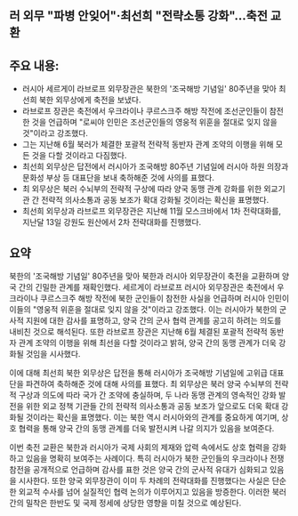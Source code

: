 ## 러 외무 "파병 안잊어"·최선희 "전략소통 강화"…축전 교환

## 주요 내용:
*   러시아 세르게이 라브로프 외무장관은 북한의 '조국해방 기념일' 80주년을 맞아 최선희 북한 외무상에게 축전을 보냈다.
*   라브로프 장관은 축전에서 우크라이나 쿠르스크주 해방 작전에 조선군인들이 참전한 것을 언급하며 "로씨야 인민은 조선군인들의 영웅적 위훈을 절대로 잊지 않을 것"이라고 강조했다.
*   그는 지난해 6월 북러가 체결한 포괄적 전략적 동반자 관계 조약의 이행을 위해 모든 것을 다할 것이라고 다짐했다.
*   최선희 외무상은 답전에서 러시아가 조국해방 80주년 기념일에 러시아 하원 의장과 문화성 부상 등 대표단을 보내 축하해준 것에 사의를 표했다.
*   최 외무상은 북러 수뇌부의 전략적 구상에 따라 양국 동맹 관계 강화를 위한 외교기관 간 전략적 의사소통과 공동 보조가 확대 강화될 것이라는 확신을 표명했다.
*   최선희 외무상과 라브로프 외무장관은 지난해 11월 모스크바에서 1차 전략대화를, 지난달 13일 강원도 원산에서 2차 전략대화를 진행했다.

## 요약
북한의 '조국해방 기념일' 80주년을 맞아 북한과 러시아 외무장관이 축전을 교환하며 양국 간의 긴밀한 관계를 재확인했다. 세르게이 라브로프 러시아 외무장관은 축전에서 우크라이나 쿠르스크주 해방 작전에 북한 군인들이 참전한 사실을 언급하며 러시아 인민이 이들의 "영웅적 위훈을 절대로 잊지 않을 것"이라고 강조했다. 이는 러시아가 북한의 군사적 지원에 대한 감사를 표명하고, 양국 간의 군사 협력 관계를 공고히 하려는 의도를 내비친 것으로 해석된다. 또한 라브로프 장관은 지난해 6월 체결된 포괄적 전략적 동반자 관계 조약의 이행을 위해 최선을 다할 것이라고 밝혀, 양국 간의 동맹 관계가 더욱 강화될 것임을 시사했다.

이에 대해 최선희 북한 외무상은 답전을 통해 러시아가 조국해방 기념일에 고위급 대표단을 파견하여 축하해준 것에 대해 사의를 표했다. 최 외무상은 북러 양국 수뇌부의 전략적 구상과 의도에 따라 국가 간 조약에 충실하며, 두 나라 동맹 관계의 영속적인 강화 발전을 위한 외교 정책 기관들 간의 전략적 의사소통과 공동 보조가 앞으로도 더욱 확대 강화될 것이라는 확신을 표명했다. 이는 북한 역시 러시아와의 관계를 중요하게 여기며, 상호 협력을 통해 양국 간의 동맹 관계를 더욱 발전시켜 나갈 의지가 있음을 보여준다.

이번 축전 교환은 북한과 러시아가 국제 사회의 제재와 압력 속에서도 상호 협력을 강화하고 있음을 명확히 보여주는 사례이다. 특히 러시아가 북한 군인들의 우크라이나 전쟁 참전을 공개적으로 언급하며 감사를 표한 것은 양국 간의 군사적 유대가 심화되고 있음을 시사한다. 또한 양국 외무장관이 이미 두 차례의 전략대화를 진행했다는 사실은 단순한 외교적 수사를 넘어 실질적인 협력 논의가 이루어지고 있음을 방증한다. 이러한 북러 간의 밀착은 한반도 및 국제 정세에 상당한 영향을 미칠 것으로 예상된다.